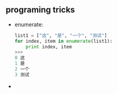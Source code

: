 ## programing tricks

-   enumerate:

    ```python
    list1 = ["这", "是", "一个", "测试"]
    for index, item in enumerate(list1):
        print index, item
    >>>
    0 这
    1 是
    2 一个
    3 测试
    ```

-   ​
